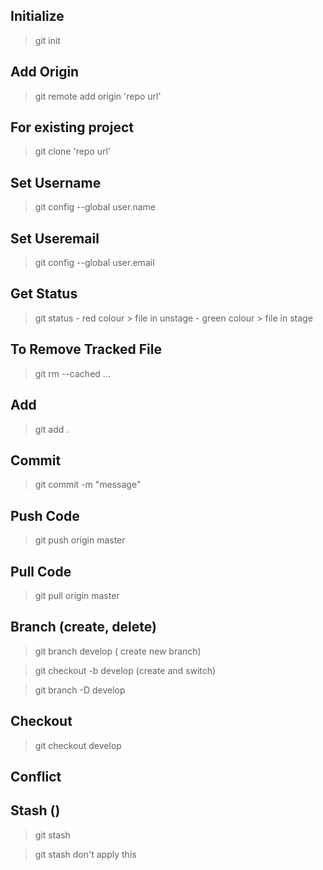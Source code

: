 ## Initialize
> git init

## Add Origin
> git remote add origin 'repo url'

## For existing project
> git clone 'repo url'

## Set Username
> git config --global user.name

## Set Useremail
> git config --global user.email

## Get Status
> git status
    - red colour > file in unstage
    - green colour > file in stage

## To Remove Tracked File
> git rm --cached <file>...

## Add
> git add .

## Commit
> git commit -m "message"

## Push Code
> git push origin master

## Pull Code
> git pull origin master

## Branch (create, delete)
> git branch develop ( create new branch)

> git checkout -b develop (create and switch)

> git branch -D develop

## Checkout
> git checkout develop

## Conflict


## Stash ()
> git stash

> git stash don't apply this
